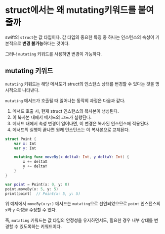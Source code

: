 # struct에서는 왜 mutating키워드를 붙여줄까

swift의 `struct`는 값 타입이다. 값 타입의 중요한 특징 중 하나는 인스턴스의 속성이 기본적으로 **변경 불가능**하다는 것이다.

그러나 `mutating` 키워드를 사용하면 변경이 가능하다.

## mutating 키워드

`mutating` 키워드는 해당 메서도가 struct의 인스턴스 상태를 변경할 수 있다는 것을 명시적으로 나타낸다.

`mutating` 메서드가 호출될 때 일어나는 동작의 과정은 다음과 같다.

1. 메서드 호출 시, 현재 struct 인스턴스의 복사본이 생성된다.
2. 이 복사본 내에서 메서드의 코드가 실행된다.
3. 메서드 내에서 속성 변경이 일어나면, 이 변경은 복사된 인스턴스에 적용된다.
4. 메서드의 실행이 끝나면 원래 인스턴스는 이 복사본으로 교체된다.

```swift
struct Point {
    var x: Int
    var y: Int

    mutating func moveBy(x deltaX: Int, y deltaY: Int) {
        x += deltaX
        y += deltaY
    }
}

var point = Point(x: 0, y: 0)
point.moveBy(x: 5, y: 5)
print(point)  // Point(x: 5, y: 5)
```

위 예제에서 `moveBy(x:y:)` 메서드는 `mutating`으로 선언되었으므로 `point` 인스턴스의 `x`와 `y` 속성을 수정할 수 있다.

즉, `mutating` 키워드는 값 타입의 안정성을 유지하면서도, 필요한 경우 내부 상태를 변경할 수 있도록하는 키워드이다.
